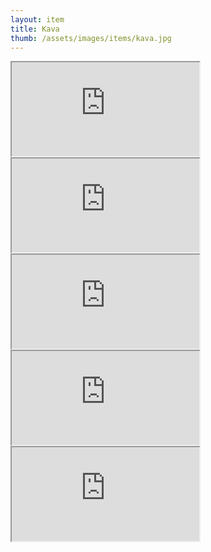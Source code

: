 ```yaml
---
layout: item
title: Kava
thumb: /assets/images/items/kava.jpg
---
```

<iframe src="http://magic-items.herokuapp.com/item/embed/57"></iframe>
<iframe src="http://magic-items.herokuapp.com/item/embed/184"></iframe>
<iframe src="http://magic-items.herokuapp.com/item/embed/185"></iframe>
<iframe src="http://magic-items.herokuapp.com/item/embed/121"></iframe>
<iframe src="http://magic-items.herokuapp.com/item/embed/197"></iframe>
